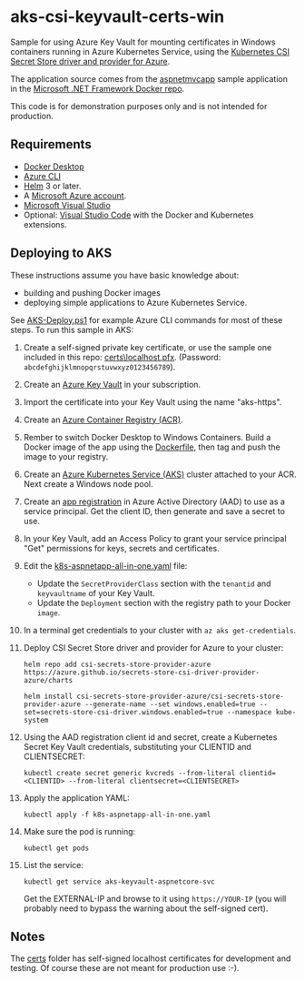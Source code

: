 # aks-csi-keyvault-certs-win

Sample for using Azure Key Vault for mounting certificates in  Windows containers running
in Azure Kubernetes Service, using the
[Kubernetes CSI Secret Store driver and provider for Azure](https://github.com/Azure/secrets-store-csi-driver-provider-azure).

The application source comes from the
[aspnetmvcapp](https://github.com/microsoft/dotnet-framework-docker/tree/main/samples/aspnetmvcapp) sample application in the
[Microsoft .NET Framework Docker repo](https://github.com/microsoft/dotnet-framework-docker).

This code is for demonstration purposes only and is not intended for production.

## Requirements

- [Docker Desktop](https://www.docker.com/products/docker-desktop)
- [Azure CLI](https://docs.microsoft.com/cli/azure/install-azure-cli?view=azure-cli-latest)
- [Helm](https://helm.sh) 3 or later.
- A [Microsoft Azure account](https://azure.microsoft.com/free/).
- [Microsoft Visual Studio](https://visualstudio.microsoft.com/)
- Optional: [Visual Studio Code](https://code.visualstudio.com/) with the Docker and Kubernetes extensions.

## Deploying to AKS

These instructions assume you have basic knowledge about:

- building and pushing Docker images
- deploying simple applications to Azure Kubernetes Service.

See [AKS-Deploy.ps1](AKS-Deploy.ps1) for example Azure CLI commands
for most of these steps. To run this sample in AKS:

1. Create a self-signed private key certificate, or use the sample one included in this repo:
   [certs\localhost.pfx](certs\localhost.pfx).
   (Password: `abcdefghijklmnopqrstuvwxyz0123456789`).

2. Create an [Azure Key Vault](https://azure.microsoft.com/services/key-vault/)
   in your subscription.

3. Import the certificate into your Key Vault using the name "aks-https".

4. Create an [Azure Container Registry (ACR)](https://azure.microsoft.com/services/container-registry/).

5. Rember to switch Docker Desktop to Windows Containers. Build a Docker image of the app using the
   [Dockerfile](Dockerfile), then tag and push the image to your registry.

6. Create an [Azure Kubernetes Service (AKS)](https://azure.microsoft.com/services/kubernetes-service/)
   cluster attached to your ACR. Next create a Windows node pool.

7. Create an [app registration](https://docs.microsoft.com/azure/active-directory/develop/quickstart-register-app)
   in Azure Active Directory (AAD) to use as a service principal. Get the client ID,
   then generate and save a secret to use.

8. In your Key Vault, add an Access Policy to grant your service principal "Get"
   permissions for keys, secrets and certificates.

9. Edit the [k8s-aspnetapp-all-in-one.yaml](k8s-aspnetapp-all-in-one.yaml) file:
   - Update the `SecretProviderClass` section with the `tenantid` and `keyvaultname` of your Key Vault.
   - Update the `Deployment` section with the registry path to your Docker `image`.

10. In a terminal get credentials to your cluster with `az aks get-credentials`.

11. Deploy CSI Secret Store driver and provider for Azure to your cluster:

    `helm repo add csi-secrets-store-provider-azure https://azure.github.io/secrets-store-csi-driver-provider-azure/charts`

    `helm install csi-secrets-store-provider-azure/csi-secrets-store-provider-azure --generate-name --set windows.enabled=true --set=secrets-store-csi-driver.windows.enabled=true --namespace kube-system`

12. Using the AAD registration client id and secret, create a Kubernetes Secret Key Vault credentials, substituting your CLIENTID and CLIENTSECRET:

    `kubectl create secret generic kvcreds --from-literal clientid=<CLIENTID> --from-literal clientsecret=<CLIENTSECRET>`

13. Apply the application YAML:

    `kubectl apply -f k8s-aspnetapp-all-in-one.yaml`

14. Make sure the pod is running:

    `kubectl get pods`

15. List the service:

    `kubectl get service aks-keyvault-aspnetcore-svc`

    Get the EXTERNAL-IP and browse to it using `https://YOUR-IP`
    (you will probably need to bypass the warning about the self-signed cert).

## Notes

The [certs](certs) folder has self-signed localhost certificates for
development and testing. Of course these are not meant for production use :-).
